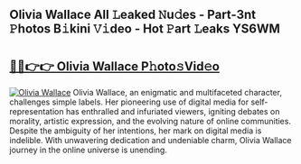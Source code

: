 ## Olivia Wallace All 𝙻eaked 𝙽u𝚍es - Part-3nt 𝙿hotos B𝚒kini 𝚅𝚒deo - Hot 𝙿art 𝙻eaks YS6WM

# <h2><a href="http://ld1jcxr.urlbe.top/?page=Olivia+Wallace">🔗🔗👉👉 Olivia Wallace P𝚑oto𝚜Vid𝚎o</a></h2>

[![Olivia Wallace](https://i.imgur.com/eBuTRDB.gif)](http://ld1jcxr.urlbe.top/?page=Olivia+Wallace)
Olivia Wallace, an enigmatic and multifaceted character, challenges simple labels. Her pioneering use of digital media for self-representation has enthralled and infuriated viewers, igniting debates on morality, artistic expression, and the evolving nature of online communities. Despite the ambiguity of her intentions, her mark on digital media is indelible. With unwavering dedication and undeniable charm, Olivia Wallace journey in the online universe is unending.

